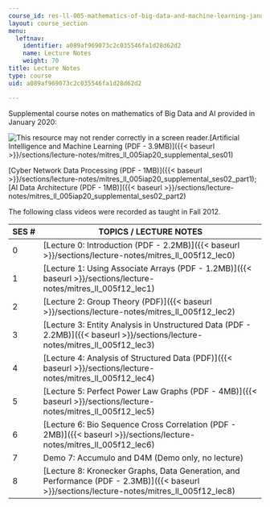 ```yaml
---
course_id: res-ll-005-mathematics-of-big-data-and-machine-learning-january-iap-2020
layout: course_section
menu:
  leftnav:
    identifier: a089af969073c2c035546fa1d28d62d2
    name: Lecture Notes
    weight: 70
title: Lecture Notes
type: course
uid: a089af969073c2c035546fa1d28d62d2

---
```


Supplemental course notes on mathematics of Big Data and AI provided in January 2020:

![This resource may not render correctly in a screen reader.](/images/inacessible.gif)[Artificial Intelligence and Machine Learning (PDF - 3.9MB)]({{< baseurl >}}/sections/lecture-notes/mitres_ll_005iap20_supplemental_ses01)

[Cyber Network Data Processing (PDF - 1MB)]({{< baseurl >}}/sections/lecture-notes/mitres_ll_005iap20_supplemental_ses02_part1); [AI Data Architecture (PDF - 1MB)]({{< baseurl >}}/sections/lecture-notes/mitres_ll_005iap20_supplemental_ses02_part2)

The following class videos were recorded as taught in Fall 2012.

| SES # | TOPICS / LECTURE NOTES |
| --- | --- |
| 0 | [Lecture 0: Introduction (PDF - 2.2MB)]({{< baseurl >}}/sections/lecture-notes/mitres_ll_005f12_lec0) |
| 1 | [Lecture 1: Using Associate Arrays (PDF - 1.2MB)]({{< baseurl >}}/sections/lecture-notes/mitres_ll_005f12_lec1) |
| 2 | [Lecture 2: Group Theory (PDF)]({{< baseurl >}}/sections/lecture-notes/mitres_ll_005f12_lec2) |
| 3 | [Lecture 3: Entity Analysis in Unstructured Data (PDF - 2.2MB)]({{< baseurl >}}/sections/lecture-notes/mitres_ll_005f12_lec3) |
| 4 | [Lecture 4: Analysis of Structured Data (PDF)]({{< baseurl >}}/sections/lecture-notes/mitres_ll_005f12_lec4) |
| 5 | [Lecture 5: Perfect Power Law Graphs (PDF - 4MB)]({{< baseurl >}}/sections/lecture-notes/mitres_ll_005f12_lec5) |
| 6 | [Lecture 6: Bio Sequence Cross Correlation (PDF - 2MB)]({{< baseurl >}}/sections/lecture-notes/mitres_ll_005f12_lec6) |
| 7 | Demo 7: Accumulo and D4M (Demo only, no lecture) |
| 8 | [Lecture 8: Kronecker Graphs, Data Generation, and Performance (PDF - 2.3MB)]({{< baseurl >}}/sections/lecture-notes/mitres_ll_005f12_lec8)
